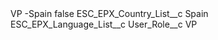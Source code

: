 <?xml version="1.0" encoding="UTF-8"?>
<CustomMetadata xmlns="http://soap.sforce.com/2006/04/metadata" xmlns:xsi="http://www.w3.org/2001/XMLSchema-instance" xmlns:xsd="http://www.w3.org/2001/XMLSchema">
    <label>VP -Spain</label>
    <protected>false</protected>
    <values>
        <field>ESC_EPX_Country_List__c</field>
        <value xsi:type="xsd:string">Spain</value>
    </values>
    <values>
        <field>ESC_EPX_Language_List__c</field>
        <value xsi:nil="true"/>
    </values>
    <values>
        <field>User_Role__c</field>
        <value xsi:type="xsd:string">VP</value>
    </values>
</CustomMetadata>
